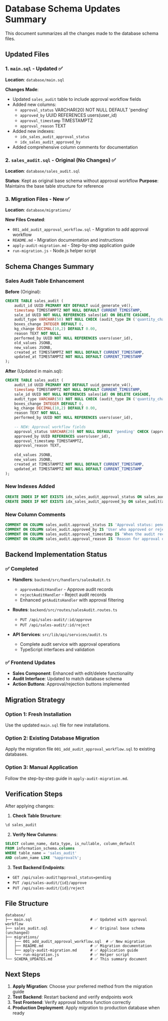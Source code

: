 # Database Schema Updates Summary

This document summarizes all the changes made to the database schema files.

## Updated Files

### 1. `main.sql` - Updated ✅
**Location**: `database/main.sql`

**Changes Made**:
- Updated `sales_audit` table to include approval workflow fields
- Added new columns:
  - `approval_status` VARCHAR(20) NOT NULL DEFAULT 'pending' 
  - `approved_by` UUID REFERENCES users(user_id)
  - `approval_timestamp` TIMESTAMPTZ
  - `approval_reason` TEXT
- Added new indexes:
  - `idx_sales_audit_approval_status`
  - `idx_sales_audit_approved_by`
- Added comprehensive column comments for documentation

### 2. `sales_audit.sql` - Original (No Changes) ✅
**Location**: `database/sales_audit.sql`

**Status**: Kept as original base schema without approval workflow
**Purpose**: Maintains the base table structure for reference

### 3. Migration Files - New ✅
**Location**: `database/migrations/`

**New Files Created**:
- `001_add_audit_approval_workflow.sql` - Migration to add approval workflow
- `README.md` - Migration documentation and instructions
- `apply-audit-migration.md` - Step-by-step application guide
- `run-migration.js` - Node.js helper script

## Schema Changes Summary

### Sales Audit Table Enhancement

**Before** (Original):
```sql
CREATE TABLE sales_audit (
    audit_id UUID PRIMARY KEY DEFAULT uuid_generate_v4(),
    timestamp TIMESTAMPTZ NOT NULL DEFAULT CURRENT_TIMESTAMP,
    sale_id UUID NOT NULL REFERENCES sales(id) ON DELETE CASCADE,
    audit_type VARCHAR(50) NOT NULL CHECK (audit_type IN ('quantity_change', 'payment_update', 'deletion')),
    boxes_change INTEGER DEFAULT 0,
    kg_change DECIMAL(10,2) DEFAULT 0.00,
    reason TEXT NOT NULL,
    performed_by UUID NOT NULL REFERENCES users(user_id),
    old_values JSONB,
    new_values JSONB,
    created_at TIMESTAMPTZ NOT NULL DEFAULT CURRENT_TIMESTAMP,
    updated_at TIMESTAMPTZ NOT NULL DEFAULT CURRENT_TIMESTAMP
);
```

**After** (Updated in main.sql):
```sql
CREATE TABLE sales_audit (
    audit_id UUID PRIMARY KEY DEFAULT uuid_generate_v4(),
    timestamp TIMESTAMPTZ NOT NULL DEFAULT CURRENT_TIMESTAMP,
    sale_id UUID NOT NULL REFERENCES sales(id) ON DELETE CASCADE,
    audit_type VARCHAR(50) NOT NULL CHECK (audit_type IN ('quantity_change', 'payment_update', 'deletion')),
    boxes_change INTEGER DEFAULT 0,
    kg_change DECIMAL(10,2) DEFAULT 0.00,
    reason TEXT NOT NULL,
    performed_by UUID NOT NULL REFERENCES users(user_id),
    
    -- NEW: Approval workflow fields
    approval_status VARCHAR(20) NOT NULL DEFAULT 'pending' CHECK (approval_status IN ('pending', 'approved', 'rejected')),
    approved_by UUID REFERENCES users(user_id),
    approval_timestamp TIMESTAMPTZ,
    approval_reason TEXT,
    
    old_values JSONB,
    new_values JSONB,
    created_at TIMESTAMPTZ NOT NULL DEFAULT CURRENT_TIMESTAMP,
    updated_at TIMESTAMPTZ NOT NULL DEFAULT CURRENT_TIMESTAMP
);
```

### New Indexes Added

```sql
CREATE INDEX IF NOT EXISTS idx_sales_audit_approval_status ON sales_audit(approval_status);
CREATE INDEX IF NOT EXISTS idx_sales_audit_approved_by ON sales_audit(approved_by);
```

### New Column Comments

```sql
COMMENT ON COLUMN sales_audit.approval_status IS 'Approval status: pending, approved, or rejected';
COMMENT ON COLUMN sales_audit.approved_by IS 'User who approved or rejected the audit record';
COMMENT ON COLUMN sales_audit.approval_timestamp IS 'When the audit record was approved or rejected';
COMMENT ON COLUMN sales_audit.approval_reason IS 'Reason for approval or rejection';
```

## Backend Implementation Status

### ✅ Completed
- **Handlers**: `backend/src/handlers/salesAudit.ts`
  - `approveAuditHandler` - Approve audit records
  - `rejectAuditHandler` - Reject audit records
  - Enhanced `getAuditsHandler` with approval filtering

- **Routes**: `backend/src/routes/salesAudit.routes.ts`
  - `PUT /api/sales-audit/:id/approve`
  - `PUT /api/sales-audit/:id/reject`

- **API Services**: `src/lib/api/services/audit.ts`
  - Complete audit service with approval operations
  - TypeScript interfaces and validation

### ✅ Frontend Updates
- **Sales Component**: Enhanced with edit/delete functionality
- **Audit Interface**: Updated to match database schema
- **Action Buttons**: Approval/rejection buttons implemented

## Migration Strategy

### Option 1: Fresh Installation
Use the updated `main.sql` file for new installations.

### Option 2: Existing Database Migration
Apply the migration file `001_add_audit_approval_workflow.sql` to existing databases.

### Option 3: Manual Application
Follow the step-by-step guide in `apply-audit-migration.md`.

## Verification Steps

After applying changes:

1. **Check Table Structure**:
```sql
\d sales_audit
```

2. **Verify New Columns**:
```sql
SELECT column_name, data_type, is_nullable, column_default 
FROM information_schema.columns 
WHERE table_name = 'sales_audit' 
AND column_name LIKE '%approval%';
```

3. **Test Backend Endpoints**:
- `GET /api/sales-audit?approval_status=pending`
- `PUT /api/sales-audit/{id}/approve`
- `PUT /api/sales-audit/{id}/reject`

## File Structure

```
database/
├── main.sql                          # ✅ Updated with approval workflow
├── sales_audit.sql                   # ✅ Original base schema (unchanged)
├── migrations/
│   ├── 001_add_audit_approval_workflow.sql  # ✅ New migration
│   ├── README.md                     # ✅ Migration documentation
│   ├── apply-audit-migration.md      # ✅ Application guide
│   └── run-migration.js              # ✅ Helper script
└── SCHEMA_UPDATES.md                 # ✅ This summary document
```

## Next Steps

1. **Apply Migration**: Choose your preferred method from the migration guide
2. **Test Backend**: Restart backend and verify endpoints work
3. **Test Frontend**: Verify approval buttons function correctly
4. **Production Deployment**: Apply migration to production database when ready
